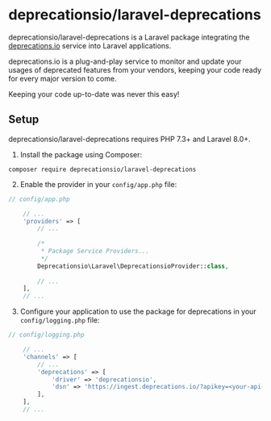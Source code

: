 # deprecationsio/laravel-deprecations

deprecationsio/laravel-deprecations is a Laravel package integrating the [deprecations.io](https://deprecations.io) 
service into Laravel applications.

deprecations.io is a plug-and-play service to monitor and update your usages of deprecated features from your 
vendors, keeping your code ready for every major version to come. 

Keeping your code up-to-date was never this easy!

## Setup

deprecationsio/laravel-deprecations requires PHP 7.3+ and Laravel 8.0+.

1. Install the package using Composer:

```
composer require deprecationsio/laravel-deprecations
```

2. Enable the provider in your `config/app.php` file:

```php
// config/app.php

    // ... 
    'providers' => [
        // ...
        
        /*
         * Package Service Providers...
         */
        Deprecationsio\Laravel\DeprecationsioProvider::class,
    
        // ...
    ],
    // ...
```

3. Configure your application to use the package for deprecations in your `config/logging.php` file:

```php
// config/logging.php

    // ...
    'channels' => [
        // ...
        'deprecations' => [
            'driver' => 'deprecationsio',
            'dsn' => 'https://ingest.deprecations.io/?apikey=<your-api-key>',
        ],
    ],
    // ...
```
